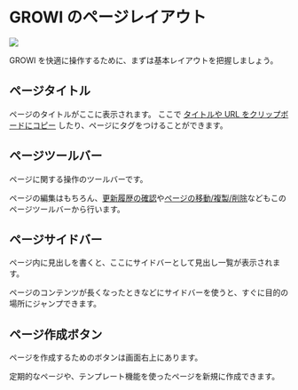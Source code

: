 # GROWI のページレイアウト

![](/assets/images/page_layout.png)

GROWI を快適に操作するために、まずは基本レイアウトを把握しましょう。

## ページタイトル

ページのタイトルがここに表示されます。
ここで [タイトルや URL をクリップボードにコピー](/ja/guide/features/copy_to_clipboard.html) したり、ページにタグをつけることができます。

## ページツールバー

ページに関する操作のツールバーです。

ページの編集はもちろん、[更新履歴の確認](/ja/guide/features/history.html)や[ページの移動/複製/削除](/ja/guide/features/page_operation.html)などもこのページツールバーから行います。

## ページサイドバー

ページ内に見出しを書くと、ここにサイドバーとして見出し一覧が表示されます。

ページのコンテンツが長くなったときなどにサイドバーを使うと、すぐに目的の場所にジャンプできます。

## ページ作成ボタン

ページを作成するためのボタンは画面右上にあります。

定期的なページや、テンプレート機能を使ったページを新規に作成できます。
